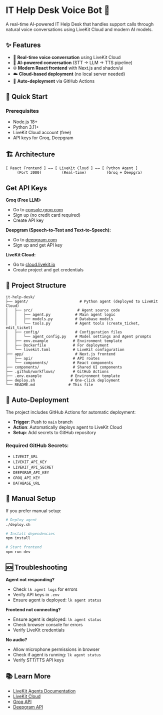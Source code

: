 # IT Help Desk Voice Bot 🎤

A real-time AI-powered IT Help Desk that handles support calls through natural voice conversations using LiveKit Cloud and modern AI models.

## ✨ Features

- 🎤 **Real-time voice conversation** using LiveKit Cloud
- 🤖 **AI-powered conversation** (STT → LLM → TTS pipeline)
- 🌐 **Modern React frontend** with Next.js and shadcn/ui
- ☁️ **Cloud-based deployment** (no local server needed)
- 🔄 **Auto-deployment** via GitHub Actions

## 🚀 Quick Start

### Prerequisites
- Node.js 18+
- Python 3.11+
- LiveKit Cloud account (free)
- API keys for Groq, Deepgram

## 🏗️ Architecture

```
[ React Frontend ] ←→ [ LiveKit Cloud ] ←→ [ Python Agent ]
     (Port 3000)         (Real-time)         (Groq + Deepgra)
```

## Get API Keys

**Groq (Free LLM):**
- Go to [console.groq.com](https://console.groq.com)
- Sign up (no credit card required)
- Create API key

**Deepgram (Speech-to-Text and Text-to-Speech):**
- Go to [deepgram.com](https://deepgram.com)
- Sign up and get API key

**LiveKit Cloud:**
- Go to [cloud.livekit.io](https://cloud.livekit.io)
- Create project and get credentials

## 📁 Project Structure

```
it-help-desk/
├── agent/                       # Python agent (deployed to LiveKit Cloud)
│   ├── src/                    # Agent source code
│   │   ├── agent.py           # Main agent logic
│   │   ├── models.py          # Database models
│   │   └── tools.py           # Agent tools (create_ticket, edit_ticket)
│   ├── config/                # Configuration files
│   │   └── agent_config.py    # Model settings and Agent prompts
│   ├── env.example           # Environment template
│   ├── Dockerfile            # For deployment
│   └── livekit.toml          # LiveKit configuration
├── app/                       # Next.js frontend
│   ├── api/                  # API routes
│   └── components/           # React components
├── components/               # Shared UI components
├── .github/workflows/        # GitHub Actions
├── .env.example             # Environment template
├── deploy.sh                # One-click deployment
└── README.md               # This file
```

## 🔄 Auto-Deployment

The project includes GitHub Actions for automatic deployment:

- **Trigger**: Push to `main` branch
- **Action**: Automatically deploys agent to LiveKit Cloud
- **Setup**: Add secrets to GitHub repository

### Required GitHub Secrets:
- `LIVEKIT_URL`
- `LIVEKIT_API_KEY`
- `LIVEKIT_API_SECRET`
- `DEEPGRAM_API_KEY`
- `GROQ_API_KEY`
- `DATABASE_URL`

## 🔧 Manual Setup

If you prefer manual setup:

```bash
# Deploy agent
./deploy.sh

# Install dependencies
npm install

# Start frontend  
npm run dev
```

## 🆘 Troubleshooting

**Agent not responding?**
- Check `lk agent logs` for errors
- Verify API keys in `.env`
- Ensure agent is deployed: `lk agent status`

**Frontend not connecting?**
- Ensure agent is deployed: `lk agent status`
- Check browser console for errors
- Verify LiveKit credentials

**No audio?**
- Allow microphone permissions in browser
- Check if agent is running: `lk agent status`
- Verify STT/TTS API keys

## 📚 Learn More

- [LiveKit Agents Documentation](https://docs.livekit.io/agents/)
- [LiveKit Cloud](https://cloud.livekit.io/)
- [Groq API](https://console.groq.com/)
- [Deepgram API](https://deepgram.com/)